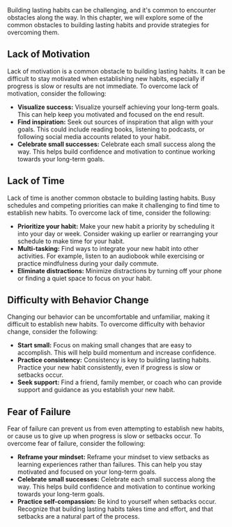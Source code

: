
Building lasting habits can be challenging, and it's common to encounter obstacles along the way. In this chapter, we will explore some of the common obstacles to building lasting habits and provide strategies for overcoming them.

Lack of Motivation
------------------

Lack of motivation is a common obstacle to building lasting habits. It can be difficult to stay motivated when establishing new habits, especially if progress is slow or results are not immediate. To overcome lack of motivation, consider the following:

* **Visualize success:** Visualize yourself achieving your long-term goals. This can help keep you motivated and focused on the end result.
* **Find inspiration:** Seek out sources of inspiration that align with your goals. This could include reading books, listening to podcasts, or following social media accounts related to your habit.
* **Celebrate small successes:** Celebrate each small success along the way. This helps build confidence and motivation to continue working towards your long-term goals.

Lack of Time
------------

Lack of time is another common obstacle to building lasting habits. Busy schedules and competing priorities can make it challenging to find time to establish new habits. To overcome lack of time, consider the following:

* **Prioritize your habit:** Make your new habit a priority by scheduling it into your day or week. Consider waking up earlier or rearranging your schedule to make time for your habit.
* **Multi-tasking:** Find ways to integrate your new habit into other activities. For example, listen to an audiobook while exercising or practice mindfulness during your daily commute.
* **Eliminate distractions:** Minimize distractions by turning off your phone or finding a quiet space to focus on your habit.

Difficulty with Behavior Change
-------------------------------

Changing our behavior can be uncomfortable and unfamiliar, making it difficult to establish new habits. To overcome difficulty with behavior change, consider the following:

* **Start small:** Focus on making small changes that are easy to accomplish. This will help build momentum and increase confidence.
* **Practice consistency:** Consistency is key to building lasting habits. Practice your new habit consistently, even if progress is slow or setbacks occur.
* **Seek support:** Find a friend, family member, or coach who can provide support and guidance as you establish your new habit.

Fear of Failure
---------------

Fear of failure can prevent us from even attempting to establish new habits, or cause us to give up when progress is slow or setbacks occur. To overcome fear of failure, consider the following:

* **Reframe your mindset:** Reframe your mindset to view setbacks as learning experiences rather than failures. This can help you stay motivated and focused on your long-term goals.
* **Celebrate small successes:** Celebrate each small success along the way. This helps build confidence and motivation to continue working towards your long-term goals.
* **Practice self-compassion:** Be kind to yourself when setbacks occur. Recognize that building lasting habits takes time and effort, and that setbacks are a natural part of the process.
